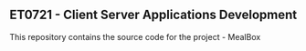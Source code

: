 <h2> ET0721 - Client Server Applications Development </h2>

<p>This repository contains the source code for the project - MealBox</p>
